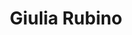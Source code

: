 ---
# Display name
title: Giulia Rubino
weight: 45
first_name: Giulia    
last_name: Rubino

# Is this the primary user of the site?
superuser: false

role:

# Organizations/Affiliations
organizations:
  - name: University of Bristol

social:
  - icon: globe
    icon_pack: fas
    link: https://www.giulia-rubino.com/
  - icon: envelope
    icon_pack: fas
    link: 'mailto:giulia.rubino@bristol.ac.uk'
  - icon: google-scholar
    icon_pack: ai
    link: https://scholar.google.com/citations?user=3h-R1pUAAAAJ&hl=en

# Organizational groups that you belong to (for People widget)
#   Set this to `[]` or comment out if you are not using People widget.
user_groups:
  - Invited Speaker
---
